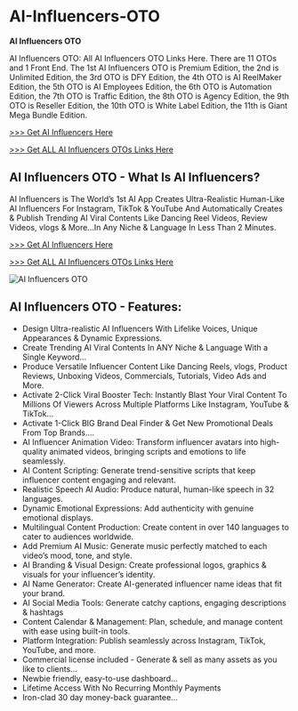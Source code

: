 # AI-Influencers-OTO

**AI Influencers OTO**

AI Influencers OTO: All AI Influencers OTO Links Here. There are 11 OTOs and 1 Front End. The 1st AI Influencers OTO is Premium Edition, the 2nd is Unlimited Edition, the 3rd OTO is DFY Edition, the 4th OTO is AI ReelMaker Edition, the 5th OTO is AI Employees Edition, the 6th OTO is Automation Edition, the 7th OTO is Traffic Edition, the 8th OTO is Agency Edition, the 9th OTO is Reseller Edition, the 10th OTO is White Label Edition, the 11th is Giant Mega Bundle Edition.

[>>> Get AI Influencers Here](https://warriorplus.com/o2/a/fw0sk4k/0)

[>>> Get ALL AI Influencers OTOs Links Here](https://topproductreview.net/ai-influencers-oto-upsell/)

## AI Influencers OTO - What Is AI Influencers?

AI Influencers is The World’s 1st AI App Creates Ultra-Realistic Human-Like AI Influencers For Instagram, TikTok & YouTube And Automatically Creates & Publish Trending AI Viral Contents Like Dancing Reel Videos, Review Videos, vlogs & More...In Any Niche & Language In Less Than 2 Minutes.

[>>> Get AI Influencers Here](https://warriorplus.com/o2/a/fw0sk4k/0)


[>>> Get ALL AI Influencers OTOs Links Here](https://topproductreview.net/ai-influencers-oto-upsell/)

![AI Influencers OTO](https://github.com/user-attachments/assets/599a004a-cf9d-476e-8172-ec0a38a2b278)

## AI Influencers OTO - Features:

- Design Ultra-realistic AI Influencers With Lifelike Voices, Unique Appearances & Dynamic Expressions.
- Create Trending AI Viral Contents In ANY Niche & Language With a Single Keyword...
- Produce Versatile Influencer Content Like Dancing Reels, vlogs, Product Reviews, Unboxing Videos, Commercials, Tutorials, Video Ads and More.
- Activate 2-Click Viral Booster Tech: Instantly Blast Your Viral Content To Millions Of Viewers Across Multiple Platforms Like Instagram, YouTube & TikTok…
- Activate 1-Click BIG Brand Deal Finder & Get New Promotional Deals From Top Brands....
- AI Influencer Animation Video: Transform influencer avatars into high-quality animated videos, bringing scripts and emotions to life seamlessly.
- AI Content Scripting: Generate trend-sensitive scripts that keep influencer content engaging and relevant.
- Realistic Speech AI Audio: Produce natural, human-like speech in 32 languages.
- Dynamic Emotional Expressions: Add authenticity with genuine emotional displays.
- Multilingual Content Production: Create content in over 140 languages to cater to audiences worldwide.
- Add Premium AI Music: Generate music perfectly matched to each video’s mood, tone, and style.
- AI Branding & Visual Design: Create professional logos, graphics & visuals for your influencer’s identity.
- AI Name Generator: Create AI-generated influencer name ideas that fit your brand.
- AI Social Media Tools: Generate catchy captions, engaging descriptions & hashtags
- Content Calendar & Management: Plan, schedule, and manage content with ease using built-in tools.
- Platform Integration: Publish seamlessly across Instagram, TikTok, YouTube, and more.
- Commercial license included - Generate & sell as many assets as you like to clients...
- Newbie friendly, easy-to-use dashboard...
- Lifetime Access With No Recurring Monthly Payments
- Iron-clad 30 day money-back guarantee...

